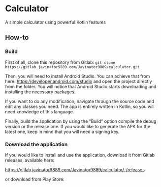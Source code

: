 # Calculator
A simple calculator using powerful Kotlin features

## How-to
### Build

First of all, clone this repository from Gitlab:
`git clone https://gitlab.javinator9889.com/Javinator9889/calculator.git`

Then, you will need to install Android Studio. You can achieve that from here: https://developer.android.com/studio
and open the project directly from the folder. You will notice that Android Studio starts
downloading and installing the necessary packages.

If you want to do any modification, navigate through the source code and edit any classes you need.
The app is entirely written in Kotlin, so you will need knowledge of this language.

Finally, build the application by using the "Build" option compile the debug version or the release 
one. If you would like to generate the APK for the latest one, keep in mind that you will need a 
signing key.

### Download the application
If you would like to install and use the application, download it from Gitlab releases, available here:

https://gitlab.javinator9889.com/Javinator9889/calculator/-/releases

or download from Play Store:

